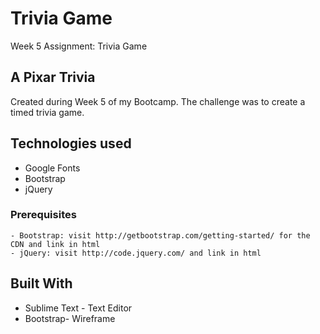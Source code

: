 # Trivia Game
Week 5 Assignment: Trivia Game

## A Pixar Trivia

Created during Week 5 of my Bootcamp. The challenge was to create a timed trivia game. 


## Technologies used
- Google Fonts
- Bootstrap
- jQuery

### Prerequisites

```
- Bootstrap: visit http://getbootstrap.com/getting-started/ for the CDN and link in html
- jQuery: visit http://code.jquery.com/ and link in html
```

## Built With

* Sublime Text - Text Editor
* Bootstrap- Wireframe



